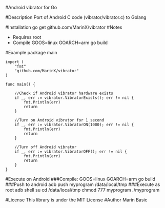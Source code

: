 #Android vibrator for Go

#Description
Port of Android C code (vibrator/vibrator.c) to Golang

#Installation
    go get github.com/MarinX/vibrator
#Notes
* Requires root
* Compile GOOS=linux GOARCH=arm go build

#Example
    package main
    
    import (
	    "fmt"
	    "github.com/MarinX/vibrator"
    )

    func main() {

	    //Check if Android vibrator hardware exists
	    if _, err := vibrator.VibratorExists(); err != nil {
		    fmt.Println(err)
		    return
	    }

	    //Turn on Android vibrator for 1 second
	    if _, err := vibrator.VibratorON(1000); err != nil {
		    fmt.Println(err)
		    return
	    }

	    //Turn off Android vibrator
	    if _, err := vibrator.VibratorOFF(); err != nil {
		    fmt.Println(err)
		    return
	    }
    }

#Execute on Android
###Compile:
    GOOS=linux GOARCH=arm go build
###Push to android
    adb push myprogram /data/local/tmp
###Execute as root
    adb shell
    su
    cd /data/local/tmp
    chmod 777 myprogram
    ./myprogram

#License
This library is under the MIT License
#Author
Marin Basic 
